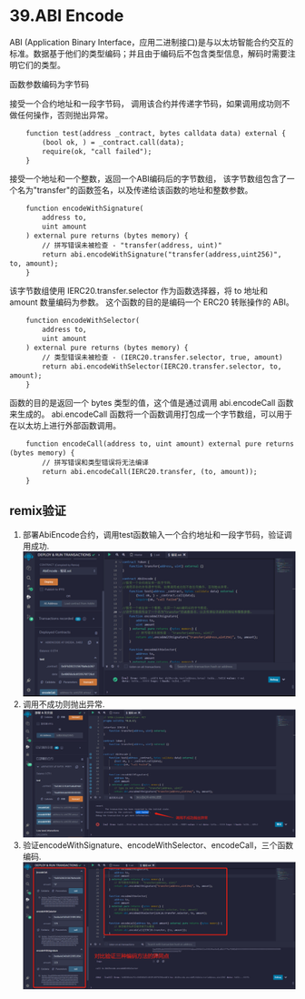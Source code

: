 # 39.ABI Encode
ABI (Application Binary Interface，应用二进制接口)是与以太坊智能合约交互的标准。数据基于他们的类型编码；并且由于编码后不包含类型信息，解码时需要注明它们的类型。

函数参数编码为字节码

接受一个合约地址和一段字节码，
调用该合约并传递字节码，如果调用成功则不做任何操作，否则抛出异常。

```solidity
    function test(address _contract, bytes calldata data) external {
        (bool ok, ) = _contract.call(data);
        require(ok, "call failed");
    }
```
接受一个地址和一个整数，返回一个ABI编码后的字节数组，
该字节数组包含了一个名为"transfer"的函数签名，以及传递给该函数的地址和整数参数。

```solidity
    function encodeWithSignature(
        address to,
        uint amount
    ) external pure returns (bytes memory) {
        // 拼写错误未被检查 - "transfer(address, uint)"
        return abi.encodeWithSignature("transfer(address,uint256)", to, amount);
    }
```

该字节数组使用 IERC20.transfer.selector 作为函数选择器，将 to 地址和 amount 数量编码为参数。
这个函数的目的是编码一个 ERC20 转账操作的 ABI。

```solidity
    function encodeWithSelector(
        address to,
        uint amount
    ) external pure returns (bytes memory) {
        // 类型错误未被检查 - (IERC20.transfer.selector, true, amount)
        return abi.encodeWithSelector(IERC20.transfer.selector, to, amount);
    }
```
函数的目的是返回一个 bytes 类型的值，这个值是通过调用 abi.encodeCall 函数来生成的。
abi.encodeCall 函数将一个函数调用打包成一个字节数组，可以用于在以太坊上进行外部函数调用。

```solidity
    function encodeCall(address to, uint amount) external pure returns (bytes memory) {
        // 拼写错误和类型错误将无法编译
        return abi.encodeCall(IERC20.transfer, (to, amount));
    }
```


## remix验证
1. 部署AbiEncode合约，调用test函数输入一个合约地址和一段字节码，验证调用成功.
![39-1.png](img/39-1.png)
2. 调用不成功则抛出异常.
![39-2.jpg](img/39-2.jpg)
3. 验证encodeWithSignature、encodeWithSelector、encodeCall，三个函数编码.
![39-3.jpg](img/39-3.jpg)